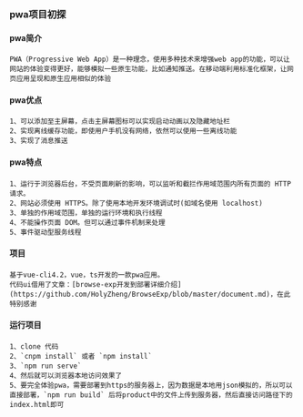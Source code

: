 ### pwa项目初探

#### pwa简介
    PWA（Progressive Web App）是一种理念，使用多种技术来增强web app的功能，可以让网站的体验变得更好，能够模拟一些原生功能，比如通知推送。在移动端利用标准化框架，让网页应用呈现和原生应用相似的体验
    
#### pwa优点
    1、可以添加至主屏幕，点击主屏幕图标可以实现启动动画以及隐藏地址栏
    2、实现离线缓存功能，即使用户手机没有网络，依然可以使用一些离线功能
    3、实现了消息推送

#### pwa特点
    1、运行于浏览器后台，不受页面刷新的影响，可以监听和截拦作用域范围内所有页面的 HTTP 请求。
    2、网站必须使用 HTTPS。除了使用本地开发环境调试时(如域名使用 localhost)
    3、单独的作用域范围，单独的运行环境和执行线程
    4、不能操作页面 DOM。但可以通过事件机制来处理
    5、事件驱动型服务线程
    
#### 项目
    基于vue-cli4.2，vue，ts开发的一款pwa应用。
    代码ui借用了文章：[browse-exp开发到部署详细介绍](https://github.com/HolyZheng/BrowseExp/blob/master/document.md)，在此特别感谢
    
#### 运行项目
    1、clone 代码
    2、`cnpm install` 或者 `npm install`
    3、`npm run serve`
    4、然后就可以浏览器本地访问效果了
    5、要完全体验pwa，需要部署到https的服务器上，因为数据是本地用json模拟的，所以可以直接部署，`npm run build` 后将product中的文件上传到服务器，然后直接访问路径下的index.html即可
